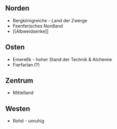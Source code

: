 ## Norden
- Bergkönigreiche - Land der Zwerge
- Feenferisches Nordland
- [[Albweidsenke]]

## Osten
- Emereßk - hoher Stand der Technik & Alchemie
- Fierfarlan (?)

## Zentrum
- Mittelland

## Westen
- Rohd - unruhig
